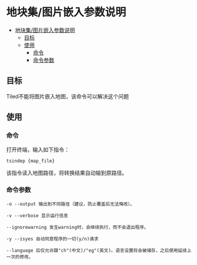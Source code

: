 # 地块集/图片嵌入参数说明

- [地块集/图片嵌入参数说明](#地块集图片嵌入参数说明)
  - [目标](#目标)
  - [使用](#使用)
    - [命令](#命令)
    - [命令参数](#命令参数)

## 目标

Tiled不能将图片嵌入地图，该命令可以解决这个问题

## 使用

### 命令

打开终端，输入如下指令：

    tsindep {map_file}

该指令读入地图路径，将转换结果自动输到原路径。

### 命令参数

    -o --output 输出到不同路径（建议，防止覆盖后无法悔改）。

    -v --verbose 显示运行信息

    --ignorewarning 发生warning时，会继续执行，而不会退出程序。

    -y --isyes 自动同意程序的一切(y/n)请求

    --language 后仅允许跟"ch"(中文)/"eg"(英文)。语言设置将会被储存，之后使用延续上一次的修改。
    